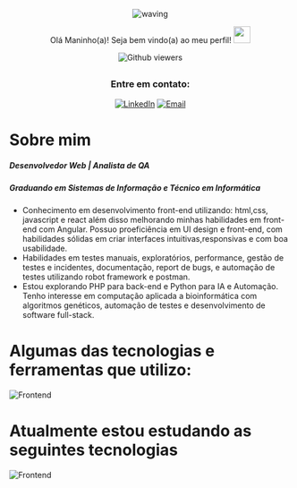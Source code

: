 <div align="center">
  

  

![waving](https://capsule-render.vercel.app/api?type=waving&height=200&text=Felipe%20Gabriel&fontAlign=50&fontAlignY=40&color=0:12ee,fff:3cb391F&animation=twinkling&fontColor=3B74BE)

Olá Maninho(a)! Seja bem vindo(a) ao meu perfil! <img src="https://c.tenor.com/Wx9IEmZZXSoAAAAi/hi.gif" width=30>

  ![Github viewers](https://komarev.com/ghpvc/?username=FelipeGabriel7&color=3B74BE&style=for-the-badge)

##

### Entre em contato:


<div>
  
  [![LinkedIn](https://img.shields.io/badge/LinkedIn-000?style=for-the-badge&logo=linkedin&logoColor=0E76A8)](https://www.linkedin.com/in/felipe-gabriel-dev/)
  [![Email](https://img.shields.io/badge/Email-000?style=for-the-badge&logo=gmail&logoColor=0E76A8)](mailto:felipegabfd@gmail.com)
  
</div>

</div>

# Sobre mim

<h5> Desenvolvedor Web | Analista de QA </h5>
<h5> Graduando em Sistemas de Informação e Técnico em Informática</h5>
<ul>
  <li> Conhecimento em desenvolvimento front-end utilizando: html,css, javascript e react além disso melhorando minhas habilidades em front-end com Angular. Possuo proeficiência em UI design e front-end, com habilidades sólidas em criar interfaces intuitivas,responsivas e com boa usabilidade. </li>
  <li> Habilidades em testes manuais, exploratórios, performance, gestão de testes e incidentes, documentação, report de bugs, e automação de testes utilizando robot framework e postman.</li>
  <li> Estou explorando PHP para back-end e Python para IA e Automação. Tenho interesse em computação aplicada a bioinformática com algoritmos genéticos, automação de testes e desenvolvimento de software full-stack. </li>
</ul>

# Algumas das tecnologias e ferramentas que utilizo:

![Frontend](https://skillicons.dev/icons?i=figma,html,css,bootstrap,js,react,postman,mysql)

# Atualmente estou estudando as seguintes tecnologias

![Frontend](https://skillicons.dev/icons?i=angular,ts,php,py)

<br>



  
